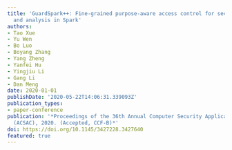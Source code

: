 ```yaml
---
title: 'GuardSpark++: Fine-grained purpose-aware access control for secure data sharing
  and analysis in Spark'
authors:
- Tao Xue
- Yu Wen
- Bo Luo
- Boyang Zhang
- Yang Zheng
- Yanfei Hu
- Yingjiu Li
- Gang Li
- Dan Meng
date: 2020-01-01
publishDate: '2020-05-22T14:06:31.339093Z'
publication_types:
- paper-conference
publication: '*Proceedings of the 36th Annual Computer Security Applications Conference
  (ACSAC), 2020. (Accepted, CCF-B)*'
doi: https://doi.org/10.1145/3427228.3427640
featured: true
---
```

